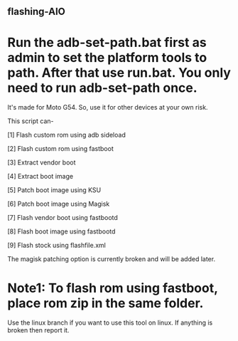 ## flashing-AIO

# Run the adb-set-path.bat first as admin to set the platform tools to path. After that use run.bat. You only need to run adb-set-path once.


It's made for Moto G54. So, use it for other devices at your own risk.

This script can-

 [1] Flash custom rom using adb sideload

 [2] Flash custom rom using fastboot

 [3] Extract vendor boot

 [4] Extract boot image

 [5] Patch boot image using KSU

 [6] Patch boot image using Magisk

 [7] Flash vendor boot using fastbootd

 [8] Flash boot image using fastbootd

 [9] Flash stock using flashfile.xml

The magisk patching option is currently broken and will be added later.

# Note1: To flash rom using fastboot, place rom zip in the same folder.

Use the linux branch if you want to use this tool on linux. If anything is broken then report it. 
